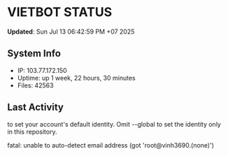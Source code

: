 # VIETBOT STATUS
**Updated**: Sun Jul 13 06:42:59 PM +07 2025

## System Info
- IP: 103.77.172.150
- Uptime: up 1 week, 22 hours, 30 minutes
- Files: 42563

## Last Activity

to set your account's default identity.
Omit --global to set the identity only in this repository.

fatal: unable to auto-detect email address (got 'root@vinh3690.(none)')
